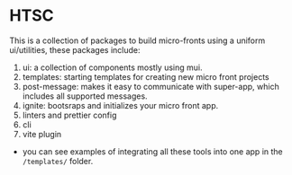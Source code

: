 # HTSC

This is a collection of packages to build micro-fronts using a uniform ui/utilities, these packages include:

1. ui: a collection of components mostly using mui.
2. templates: starting templates for creating new micro front projects
3. post-message: makes it easy to communicate with super-app, which includes all supported messages.
4. ignite: bootsraps and initializes your micro front app.
5. linters and prettier config
6. cli
7. vite plugin

- you can see examples of integrating all these tools into one app in the `/templates/` folder.
